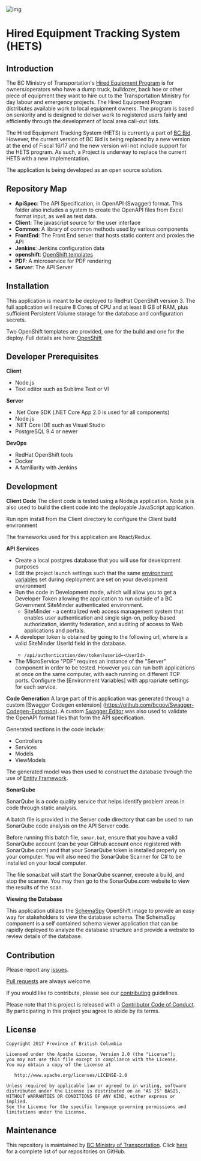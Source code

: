 ![img](https://img.shields.io/badge/Lifecycle-Stable-97ca00)

Hired Equipment Tracking System (HETS)
======================

Introduction
----------------

The BC Ministry of Transportation's [Hired Equipment Program](http://www2.gov.bc.ca/gov/content/industry/construction-industry/transportation-infrastructure/hired-equipment-program) is for owners/operators who have a dump truck, bulldozer, back hoe or other piece of equipment they want to hire out to the Transportation Ministry for day labour and emergency projects. The Hired Equipment Program distributes available work to local equipment owners. The program is based on seniority and is designed to deliver work to registered users fairly and efficiently through the development of local area call-out lists.

The Hired Equipment Tracking System (HETS) is currently a part of [BC Bid](http://www.bcbid.gov.bc.ca/). However, the current version of BC Bid is being replaced by a new version at the end of Fiscal 16/17 and the new version will not include support for the HETS program. As such, a Project is underway to replace the current HETS with a new implementation.

The application is being developed as an open source solution.

Repository Map
--------------
- **ApiSpec**: The API Specification, in OpenAPI (Swagger) format.  This folder also includes a system to create the OpenAPI files from Excel format input, as well as test data.
- **Client**: The javascript source for the user interface
- **Common**: A library of common methods used by various components
- **FrontEnd**: The Front End server that hosts static content and proxies the API
- **Jenkins**: Jenkins configuration data
- **openshift**: [OpenShift templates](openshift/templates/README.md)
- **PDF**: A microservice for PDF rendering
- **Server**: The API Server 

Installation
------------
This application is meant to be deployed to RedHat OpenShift version 3.  The full application will require 8 Cores of CPU and at least 8 GB of RAM, plus sufficient Persistent Volume storage for the database and configuration secrets.

Two OpenShift templates are provided, one for the build and one for the deploy.  Full details are here: [OpenShift](openshift/templates/README.md)

Developer Prerequisites
-----------------------

**Client**
- Node.js
- Text editor such as Sublime Text or VI

**Server**
- .Net Core SDK (.NET Core App 2.0 is used for all components)
- Node.js
- .NET Core IDE such as Visual Studio
- PostgreSQL 9.4 or newer

**DevOps**
- RedHat OpenShift tools
- Docker
- A familiarity with Jenkins

Development
-----------
**Client Code**
The client code is tested using a Node.js application.  Node.js is also used to build the client code into the deployable JavaScript application.

Run npm install from the Client directory to configure the Client build environment

The frameworks used for this application are React/Redux.
 
**API Services**

- Create a local postgres database that you will use for development purposes
- Edit the project launch settings such that the same [environment variables](openshift/templates/README.md) set during deployment are set on your development environment
- Run the code in Development mode, which will allow you to get a Developer Token allowing the application to run outside of a BC Government SiteMinder authenticated environment.
	- SiteMinder - a centralized web access management system that enables user authentication and single sign-on, policy-based authorization, identity federation, and auditing of access to Web applications and portals.
- A developer token is obtained by going to the following url, where <UserId> is a valid SiteMinder UserId field in the database.
	- `/api/authentication/dev/token?userid=<UserId>`
- The MicroService "PDF" requires an instance of the "Server" component in order to be tested.  However you can run both applications at once on the same computer, with each running on different TCP ports.  Configure the [Environment Variables] with appropriate settings for each service.

**Code Generation**
A large part of this application was generated through a custom [Swagger Codegen extension] (https://github.com/bcgov/Swagger-Codegen-Extension).  A custom [Swagger Editor](https://github.com/bcgov/Swagger-Editor) was also used to validate the OpenAPI format files that form the API specification.

Generated sections in the code include:
- Controllers
- Services
- Models
- ViewModels

The generated model was then used to construct the database through the use of [Entity Framework](https://docs.microsoft.com/en-us/ef/).

**SonarQube**

SonarQube is a code quality service that helps identify problem areas in code through static analysis.

A batch file is provided in the Server code directory that can be used to run SonarQube code analysis on the API Server code.

Before running this batch file, `sonar.bat`, ensure that you have a valid SonarQube account (can be your GitHub account once registered with SonarQube.com) and that your SonarQube token is installed properly on your computer.  You will also need the SonarQube Scanner for C# to be installed on your local computer.

The file sonar.bat will start the SonarQube scanner, execute a build, and stop the scanner.  You may then go to the SonarQube.com website to view the results of the scan.

**Viewing the Database**

This application utilizes the [SchemaSpy](https://github.com/bcgov/SchemaSpy) OpenShift image to provide an easy way for stakeholders to view the database schema.  The SchemaSpy component is a self contained schema viewer application that can be rapidly deployed to analyze the database structure and provide a website to review details of the database.

Contribution
------------

Please report any [issues](https://github.com/bcgov/hets/issues).

[Pull requests](https://github.com/bcgov/hets/pulls) are always welcome.

If you would like to contribute, please see our [contributing](CONTRIBUTING.md) guidelines.

Please note that this project is released with a [Contributor Code of Conduct](CODE_OF_CONDUCT.md). By participating in this project you agree to abide by its terms.

License
-------

    Copyright 2017 Province of British Columbia

    Licensed under the Apache License, Version 2.0 (the "License");
    you may not use this file except in compliance with the License.
    You may obtain a copy of the License at 

       http://www.apache.org/licenses/LICENSE-2.0

    Unless required by applicable law or agreed to in writing, software
    distributed under the License is distributed on an "AS IS" BASIS,
    WITHOUT WARRANTIES OR CONDITIONS OF ANY KIND, either express or implied.
    See the License for the specific language governing permissions and
    limitations under the License.

Maintenance
-----------

This repository is maintained by [BC Ministry of Transportation](http://www.th.gov.bc.ca/).
Click [here](https://github.com/orgs/bcgov/teams/tran/repositories) for a complete list of our repositories on GitHub.
